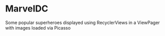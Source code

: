 # MarvelDC
Some popular superheroes displayed using RecyclerViews in a ViewPager with images loaded via Picasso
